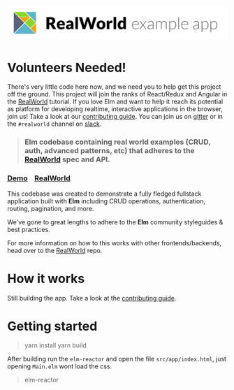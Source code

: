 # ![RealWorld Example App](logo.png)

# Volunteers Needed!
There's very little code here now, and we need you to help get this project off the ground. This project will join the ranks of React/Redux and Angular in the [RealWorld](https://github.com/gothinkster/realworld) tutorial. If you love Elm and want to help it reach its potential as platform for developing realtime, interactive applications in the browser, join us! Take a look at our [contributing guide](contributing.md).
You can join us on [gitter](https://gitter.im/realworld-dev/elm) or in the `#realworld` channel on [slack](https://elmlang.herokuapp.com/).

> ### Elm codebase containing real world examples (CRUD, auth, advanced patterns, etc) that adheres to the [RealWorld](https://github.com/gothinkster/realworld-example-apps) spec and API.


### [Demo]()&nbsp;&nbsp;&nbsp;&nbsp;[RealWorld](https://github.com/gothinkster/realworld)


This codebase was created to demonstrate a fully fledged fullstack application built with **Elm** including CRUD operations, authentication, routing, pagination, and more.

We've gone to great lengths to adhere to the **Elm** community styleguides & best practices.

For more information on how to this works with other frontends/backends, head over to the [RealWorld](https://github.com/gothinkster/realworld) repo.


# How it works

Still building the app. Take a look at the [contributing guide](contributing.md).

# Getting started

> yarn install
> yarn build

After building run the `elm-reactor` and open the file `src/app/index.html`, just opening `Main.elm` wont load the css.
> elm-reactor
